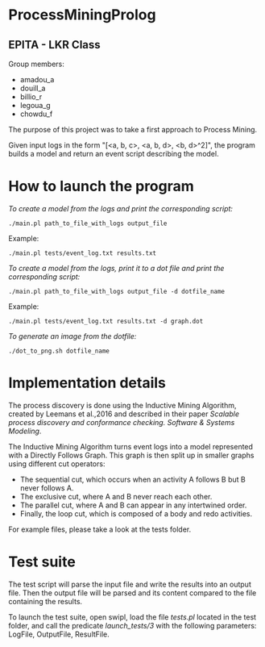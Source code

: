 # ProcessMiningProlog
## EPITA - LKR Class

Group members:

- amadou_a
- douill_a
- billio_r
- legoua_g
- chowdu_f

The purpose of this project was to take a first approach to Process Mining.

Given input logs in the form "[<a, b, c>, <a, b, d>, <b, d>^2]", the program builds a model
and return an event script describing the model.

# How to launch the program

*To create a model from the logs and print the corresponding script:*

`./main.pl path_to_file_with_logs output_file`

Example:

`./main.pl tests/event_log.txt results.txt`

*To create a model from the logs, print it to a dot file and print the corresponding script:*

`./main.pl path_to_file_with_logs output_file -d dotfile_name`

Example:

`./main.pl tests/event_log.txt results.txt -d graph.dot`

*To generate an image from the dotfile:*

`./dot_to_png.sh dotfile_name`

# Implementation details
The process discovery is done using the Inductive Mining Algorithm, created by Leemans et al.,2016 and described in
their paper *Scalable process discovery and conformance checking. Software & Systems Modeling*. 

The Inductive Mining Algorithm turns event logs into a model represented with a Directly Follows Graph.
This graph is then split up in smaller graphs using different cut operators:
- The sequential cut, which occurs when an activity A follows B but B never follows A.
- The exclusive cut, where A and B never reach each other.
- The parallel cut, where A and B can appear in any intertwined order.
- Finally, the loop cut, which is composed of a body and redo activities.

For example files, please take a look at the tests folder.

# Test suite
The test script will parse the input file and write the results into an output file.
Then the output file will be parsed and its content compared to the file containing the results.

To launch the test suite, open swipl, load the file *tests.pl* located in the test folder, 
and call the predicate  *launch_tests/3* with the following parameters: LogFile, OutputFile, ResultFile.

